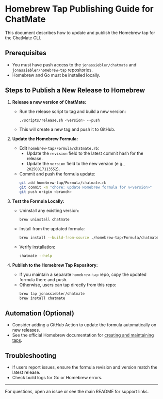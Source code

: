 # Homebrew Tap Publishing Guide for ChatMate

This document describes how to update and publish the Homebrew tap for the ChatMate CLI.

## Prerequisites
- You must have push access to the `jonassiebler/chatmate` and `jonassiebler/homebrew-tap` repositories.
- Homebrew and Go must be installed locally.

## Steps to Publish a New Release to Homebrew

1. **Release a new version of ChatMate:**
   - Run the release script to tag and build a new version:
     ```bash
     ./scripts/release.sh <version> --push
     ```
   - This will create a new tag and push it to GitHub.

2. **Update the Homebrew Formula:**
   - Edit `homebrew-tap/Formula/chatmate.rb`:
     - Update the `revision` field to the latest commit hash for the release.
     - Update the `version` field to the new version (e.g., `20250817113552`).
   - Commit and push the formula update:
     ```bash
     git add homebrew-tap/Formula/chatmate.rb
     git commit -m "chore: update Homebrew formula for v<version>"
     git push origin <branch>
     ```

3. **Test the Formula Locally:**
   - Uninstall any existing version:
     ```bash
     brew uninstall chatmate
     ```
   - Install from the updated formula:
     ```bash
     brew install --build-from-source ./homebrew-tap/Formula/chatmate.rb
     ```
   - Verify installation:
     ```bash
     chatmate --help
     ```

4. **Publish to the Homebrew Tap Repository:**
   - If you maintain a separate `homebrew-tap` repo, copy the updated formula there and push.
   - Otherwise, users can tap directly from this repo:
     ```bash
     brew tap jonassiebler/chatmate
     brew install chatmate
     ```

## Automation (Optional)
- Consider adding a GitHub Action to update the formula automatically on new releases.
- See the official Homebrew documentation for [creating and maintaining taps](https://docs.brew.sh/How-to-Create-and-Maintain-a-Tap).

## Troubleshooting
- If users report issues, ensure the formula revision and version match the latest release.
- Check build logs for Go or Homebrew errors.

---

For questions, open an issue or see the main README for support links.
